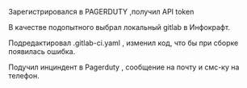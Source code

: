 
Зарегистрировался в PAGERDUTY ,получил API token 

В качестве подопытного выбрал локальный gitlab в Инфокрафт.

Подредактировал .gitlab-ci.yaml , изменил код, что бы при сборке появилась ошибка.

Подучил инциндент в Pagerduty , сообщение на почту и смс-ку на телефон.
